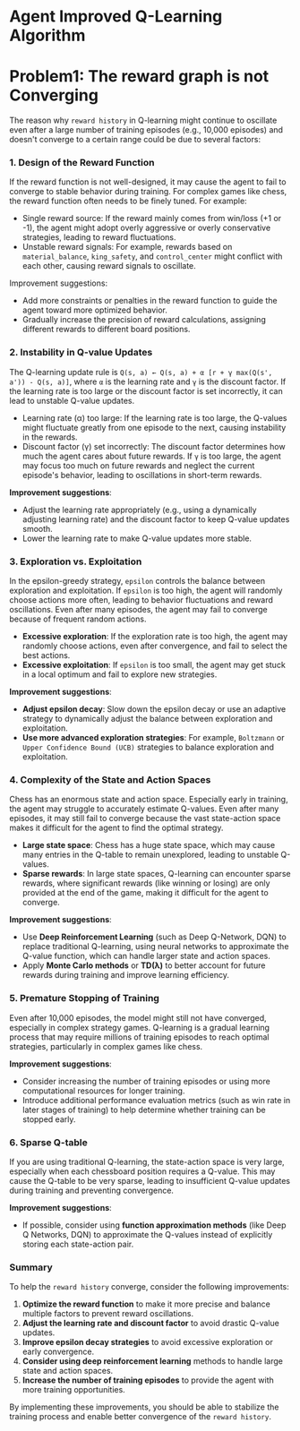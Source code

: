 # Agent Improved Q-Learning Algorithm

# Problem1: The reward graph is not Converging

The reason why `reward history` in Q-learning might continue to oscillate even after a large number of training episodes (e.g., 10,000 episodes) and doesn't converge to a certain range could be due to several factors:

### 1. Design of the Reward Function
   If the reward function is not well-designed, it may cause the agent to fail to converge to stable behavior during training. For complex games like chess, the reward function often needs to be finely tuned. For example:
   - Single reward source: If the reward mainly comes from win/loss (+1 or -1), the agent might adopt overly aggressive or overly conservative strategies, leading to reward fluctuations.
   - Unstable reward signals: For example, rewards based on `material_balance`, `king_safety`, and `control_center` might conflict with each other, causing reward signals to oscillate.

   Improvement suggestions:
   - Add more constraints or penalties in the reward function to guide the agent toward more optimized behavior.
   - Gradually increase the precision of reward calculations, assigning different rewards to different board positions.

### 2. Instability in Q-value Updates
   The Q-learning update rule is `Q(s, a) ← Q(s, a) + α [r + γ max(Q(s', a')) - Q(s, a)]`, where `α` is the learning rate and `γ` is the discount factor. If the learning rate is too large or the discount factor is set incorrectly, it can lead to unstable Q-value updates.

   - Learning rate (α) too large: If the learning rate is too large, the Q-values might fluctuate greatly from one episode to the next, causing instability in the rewards.
   - Discount factor (γ) set incorrectly: The discount factor determines how much the agent cares about future rewards. If `γ` is too large, the agent may focus too much on future rewards and neglect the current episode's behavior, leading to oscillations in short-term rewards.

   **Improvement suggestions**:
   - Adjust the learning rate appropriately (e.g., using a dynamically adjusting learning rate) and the discount factor to keep Q-value updates smooth.
   - Lower the learning rate to make Q-value updates more stable.

### 3. **Exploration vs. Exploitation**
   In the epsilon-greedy strategy, `epsilon` controls the balance between exploration and exploitation. If `epsilon` is too high, the agent will randomly choose actions more often, leading to behavior fluctuations and reward oscillations. Even after many episodes, the agent may fail to converge because of frequent random actions.

   - **Excessive exploration**: If the exploration rate is too high, the agent may randomly choose actions, even after convergence, and fail to select the best actions.
   - **Excessive exploitation**: If `epsilon` is too small, the agent may get stuck in a local optimum and fail to explore new strategies.

   **Improvement suggestions**:
   - **Adjust epsilon decay**: Slow down the epsilon decay or use an adaptive strategy to dynamically adjust the balance between exploration and exploitation.
   - **Use more advanced exploration strategies**: For example, `Boltzmann` or `Upper Confidence Bound (UCB)` strategies to balance exploration and exploitation.

### 4. **Complexity of the State and Action Spaces**
   Chess has an enormous state and action space. Especially early in training, the agent may struggle to accurately estimate Q-values. Even after many episodes, it may still fail to converge because the vast state-action space makes it difficult for the agent to find the optimal strategy.

   - **Large state space**: Chess has a huge state space, which may cause many entries in the Q-table to remain unexplored, leading to unstable Q-values.
   - **Sparse rewards**: In large state spaces, Q-learning can encounter sparse rewards, where significant rewards (like winning or losing) are only provided at the end of the game, making it difficult for the agent to converge.

   **Improvement suggestions**:
   - Use **Deep Reinforcement Learning** (such as Deep Q-Network, DQN) to replace traditional Q-learning, using neural networks to approximate the Q-value function, which can handle larger state and action spaces.
   - Apply **Monte Carlo methods** or **TD(λ)** to better account for future rewards during training and improve learning efficiency.

### 5. **Premature Stopping of Training**
   Even after 10,000 episodes, the model might still not have converged, especially in complex strategy games. Q-learning is a gradual learning process that may require millions of training episodes to reach optimal strategies, particularly in complex games like chess.

   **Improvement suggestions**:
   - Consider increasing the number of training episodes or using more computational resources for longer training.
   - Introduce additional performance evaluation metrics (such as win rate in later stages of training) to help determine whether training can be stopped early.

### 6. **Sparse Q-table**
   If you are using traditional Q-learning, the state-action space is very large, especially when each chessboard position requires a Q-value. This may cause the Q-table to be very sparse, leading to insufficient Q-value updates during training and preventing convergence.

   **Improvement suggestions**:
   - If possible, consider using **function approximation methods** (like Deep Q Networks, DQN) to approximate the Q-values instead of explicitly storing each state-action pair.

### Summary
To help the `reward history` converge, consider the following improvements:
1. **Optimize the reward function** to make it more precise and balance multiple factors to prevent reward oscillations.
2. **Adjust the learning rate and discount factor** to avoid drastic Q-value updates.
3. **Improve epsilon decay strategies** to avoid excessive exploration or early convergence.
4. **Consider using deep reinforcement learning** methods to handle large state and action spaces.
5. **Increase the number of training episodes** to provide the agent with more training opportunities.

By implementing these improvements, you should be able to stabilize the training process and enable better convergence of the `reward history`.